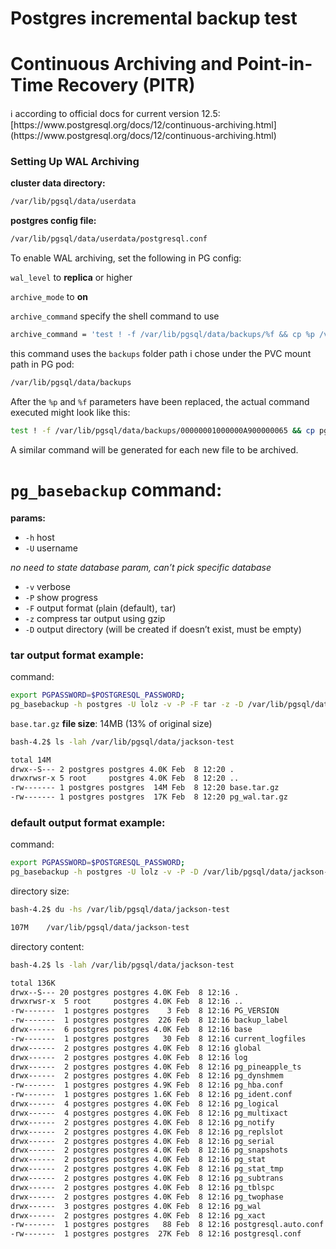 # Postgres incremental backup test

# **Continuous Archiving and Point-in-Time Recovery (PITR)**

<aside>
ℹ️ according to official docs for current version 12.5: [https://www.postgresql.org/docs/12/continuous-archiving.html](https://www.postgresql.org/docs/12/continuous-archiving.html)

</aside>

### **Setting Up WAL Archiving**

**cluster data directory:**

```bash
/var/lib/pgsql/data/userdata
```

**postgres config file:**

```bash
/var/lib/pgsql/data/userdata/postgresql.conf
```

To enable WAL archiving, set the following in PG config: 

`wal_level` to **replica** or higher

`archive_mode` to **on**

`archive_command` specify the shell command to use

```bash
archive_command = 'test ! -f /var/lib/pgsql/data/backups/%f && cp %p /var/lib/pgsql/data/backups/%f'
```

this command uses the `backups` folder path i chose under the PVC mount path in PG pod:

```bash
/var/lib/pgsql/data/backups
```

After the `%p` and `%f` parameters have been replaced, the actual command executed might look like this:

```bash
test ! -f /var/lib/pgsql/data/backups/00000001000000A900000065 && cp pg_wal/00000001000000A900000065 /var/lib/pgsql/data/backups/00000001000000A900000065
```

A similar command will be generated for each new file to be archived.

# `pg_basebackup` command:

**params:**

- `-h` host
- `-U` username

*no need to state database param, can’t pick specific database*

- `-v` verbose
- `-P` show progress
- `-F` output format (`p`lain (default), `t`ar)
- `-z` compress tar output using gzip
- `-D` output directory (will be created if doesn’t exist, must be empty)

### tar output format example:

command:

```bash
export PGPASSWORD=$POSTGRESQL_PASSWORD;
pg_basebackup -h postgres -U lolz -v -P -F tar -z -D /var/lib/pgsql/data/jackson-test
```

`base.tar.gz` **file size**: 14MB (13% of original size)

```bash
bash-4.2$ ls -lah /var/lib/pgsql/data/jackson-test

total 14M
drwx--S--- 2 postgres postgres 4.0K Feb  8 12:20 .
drwxrwsr-x 5 root     postgres 4.0K Feb  8 12:20 ..
-rw------- 1 postgres postgres  14M Feb  8 12:20 base.tar.gz
-rw------- 1 postgres postgres  17K Feb  8 12:20 pg_wal.tar.gz
```

### default output format example:

command:

```bash
export PGPASSWORD=$POSTGRESQL_PASSWORD;
pg_basebackup -h postgres -U lolz -v -P -D /var/lib/pgsql/data/jackson-test
```

directory size:

```bash
bash-4.2$ du -hs /var/lib/pgsql/data/jackson-test

107M	/var/lib/pgsql/data/jackson-test
```

directory content:

```bash
bash-4.2$ ls -lah /var/lib/pgsql/data/jackson-test

total 136K
drwx--S--- 20 postgres postgres 4.0K Feb  8 12:16 .
drwxrwsr-x  5 root     postgres 4.0K Feb  8 12:16 ..
-rw-------  1 postgres postgres    3 Feb  8 12:16 PG_VERSION
-rw-------  1 postgres postgres  226 Feb  8 12:16 backup_label
drwx------  6 postgres postgres 4.0K Feb  8 12:16 base
-rw-------  1 postgres postgres   30 Feb  8 12:16 current_logfiles
drwx------  2 postgres postgres 4.0K Feb  8 12:16 global
drwx------  2 postgres postgres 4.0K Feb  8 12:16 log
drwx------  2 postgres postgres 4.0K Feb  8 12:16 pg_pineapple_ts
drwx------  2 postgres postgres 4.0K Feb  8 12:16 pg_dynshmem
-rw-------  1 postgres postgres 4.9K Feb  8 12:16 pg_hba.conf
-rw-------  1 postgres postgres 1.6K Feb  8 12:16 pg_ident.conf
drwx------  4 postgres postgres 4.0K Feb  8 12:16 pg_logical
drwx------  4 postgres postgres 4.0K Feb  8 12:16 pg_multixact
drwx------  2 postgres postgres 4.0K Feb  8 12:16 pg_notify
drwx------  2 postgres postgres 4.0K Feb  8 12:16 pg_replslot
drwx------  2 postgres postgres 4.0K Feb  8 12:16 pg_serial
drwx------  2 postgres postgres 4.0K Feb  8 12:16 pg_snapshots
drwx------  2 postgres postgres 4.0K Feb  8 12:16 pg_stat
drwx------  2 postgres postgres 4.0K Feb  8 12:16 pg_stat_tmp
drwx------  2 postgres postgres 4.0K Feb  8 12:16 pg_subtrans
drwx------  2 postgres postgres 4.0K Feb  8 12:16 pg_tblspc
drwx------  2 postgres postgres 4.0K Feb  8 12:16 pg_twophase
drwx------  3 postgres postgres 4.0K Feb  8 12:16 pg_wal
drwx------  2 postgres postgres 4.0K Feb  8 12:16 pg_xact
-rw-------  1 postgres postgres   88 Feb  8 12:16 postgresql.auto.conf
-rw-------  1 postgres postgres  27K Feb  8 12:16 postgresql.conf
```